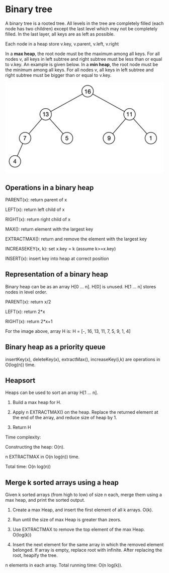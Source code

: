 # Binary tree

A binary tree is a rooted tree. All levels in the tree are completely filled (each node has two children) except the last level which may not be completely filled. In the last layer, all keys are as left as possible.

Each node in a heap store v.key, v.parent, v.left, v.right

In a **max heap**, the root node must be the maximum among all keys. For all nodes v, all keys in left subtree and right subtree must be less than or equal to v.key. An example is given below. In a **min heap**, the root node must be the minimum among all keys. For all nodes v, all keys in left subtree and right subtree must be bigger than or equal to v.key.

![heap1](heap1.png)



## Operations in a binary heap

PARENT(x): return parent of x

LEFT(x): return left child of x

RIGHT(x): return right child of x

MAX(): return element with the largest key

EXTRACTMAX(): return and remove the element with the largest key

INCREASEKEY(x, k): set x.key = k (assume k>=x.key)

INSERT(x): insert key into heap at correct position

## Representation of a binary heap

Binary heap can be as an array H[0 ... n]. H[0] is unused. H[1 ... n] stores nodes in level order.

PARENT(x): return x/2

LEFT(x): return 2*x

RIGHT(x): return 2*x+1

For the image above, array H is: H = [-, 16, 13, 11, 7, 5, 9, 1, 4]


## Binary heap as a priority queue
insertKey(x), deleteKey(x), extractMax(), increaseKey(i,k) are operations in O(log(n)) time.

## Heapsort

Heaps can be used to sort an array H[1 ... n]. 

1. Build a max heap for H.

2. Apply n EXTRACTMAX() on the heap. Replace the returned element at the end of the array, and reduce size of heap by 1.

3. Return H

Time complexity:

Constructing the heap: O(n).

n EXTRACTMAX in O(n log(n)) time.

Total time: O(n log(n))


## Merge k sorted arrays using a heap

Given k sorted arrays (from high to low) of size n each, merge them using a max heap, and print the sorted output.

1. Create a max Heap, and insert the first element of all k arrays. O(k).

2. Run until the size of max Heap is greater than zeors.

3. Use EXTRACTMAX to remove the top element of the max Heap.  O(log(k))

4. Insert the next element for the same array in which the removed element belonged. If array is empty, replace root with infinite. After replacing the root, heapify the tree.

n elements in each array. Total running time: O(n log(k)).

